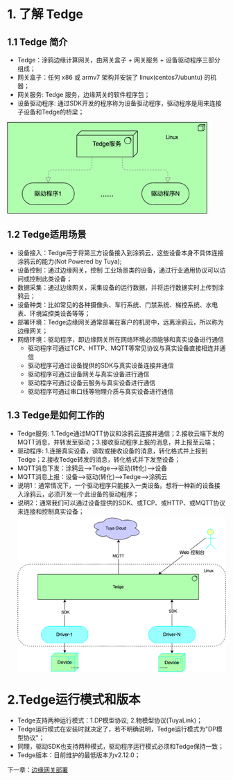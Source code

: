 # 1. 了解 Tedge

## 1.1 Tedge 简介
- Tedge：涂鸦边缘计算网关，由网关盒子 + 网关服务 + 设备驱动程序三部分组成；
- 网关盒子：任何 x86 或 armv7 架构并安装了 linux(centos7/ubuntu) 的机器；
- 网关服务: Tedge 服务，边缘网关的软件程序包；
- 设备驱动程序: 通过SDK开发的程序称为设备驱动程序，驱动程序是用来连接子设备和Tedge的桥梁；

![边缘网关构成图](./images/边缘网关组件图.png)

## 1.2 Tedge适用场景
- 设备接入：Tedge用于将第三方设备接入到涂鸦云，这些设备本身不具体连接涂鸦云的能力(Not Powered by Tuya);
- 设备控制：通过边缘网关，控制 工业场景类的设备，通过行业通用协议可以访问或控制此类设备；
- 数据采集：通过边缘网关，采集设备的运行数据，并将运行数据实时上传到涂鸦云；
- 设备种类：比如常见的各种摄像头、车行系统、门禁系统、梯控系统、水电表、环境监控类设备等等；
- 部署环境：Tedge边缘网关通常部署在客户的机房中，远离涂鸦云，所以称为边缘网关；
- 网络环境：驱动程序，即边缘网关所在网络环境必须能够和真实设备进行通信
    - 驱动程序可通过TCP、HTTP、MQTT等常见协议与真实设备直接相连并通信
    - 驱动程序可通过设备提供的SDK与真实设备连接并通信
    - 驱动程序可通过设备网关与真实设备进行通信
    - 驱动程序可通过设备云服务与真实设备进行通信
    - 驱动程序可通过串口线等物理介质与真实设备进行通信

## 1.3 Tedge是如何工作的
- Tedge服务: 1.Tedge通过MQTT协议和涂鸦云连接并通信；2.接收云端下发的MQTT消息，并转发至驱动；3.接收驱动程序上报的消息，并上报至云端；
- 驱动程序: 1.连接真实设备，读取或接收设备的消息，转化格式并上报到Tedge；2.接收Tedge转发的消息，转化格式并下发至设备；
- MQTT消息下发：涂鸦云-->Tedge-->驱动(转化)-->设备
- MQTT消息上报：设备-->驱动(转化)-->Tedge-->涂鸦云
- 说明1：通常情况下，一个驱动程序只能接入一类设备。想将一种新的设备接入涂鸦云，必须开发一个此设备的驱动程序；
- 说明2：通常我们可以通过设备提供的SDK、或TCP、或HTTP、或MQTT协议来连接和控制真实设备；
![Tedge架构图.png](./images/Tedge架构图1.png)

# 2.Tedge运行模式和版本
- Tedge支持两种运行模式：1.DP模型协议; 2.物模型协议(TuyaLink)；
- Tedge运行模式在安装时就决定了，若不明确说明，Tedge运行模式为"DP模型协议"；
- 同理，驱动SDK也支持两种模式，驱动程序运行模式必须和Tedge保持一致；
- Tedge版本：目前维护的最低版本为v2.12.0；

下一章：[边缘网关部署](./install.md)